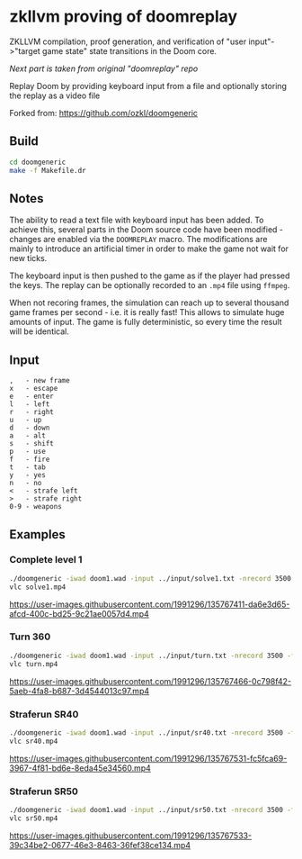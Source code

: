 # zkllvm proving of doomreplay
ZKLLVM compilation, proof generation, and verification of "user input"->"target game state" state transitions in the Doom core.


*Next part is taken from original "doomreplay" repo*

Replay Doom by providing keyboard input from a file and optionally storing the replay as a video file

Forked from: https://github.com/ozkl/doomgeneric

## Build

```bash
cd doomgeneric
make -f Makefile.dr
```

## Notes

The ability to read a text file with keyboard input has been added. To achieve this, several parts in the
Doom source code have been modified - changes are enabled via the `DOOMREPLAY` macro. The modifications
are mainly to introduce an artificial timer in order to make the game not wait for new ticks.

The keyboard input is then pushed to the game as if the player had pressed the keys. The replay can be
optionally recorded to an `.mp4` file using `ffmpeg`.

When not recoring frames, the simulation can reach up to several thousand game frames per second - i.e. it
is really fast! This allows to simulate huge amounts of input. The game is fully deterministic, so every
time the result will be identical.

## Input

```
,   - new frame
x   - escape
e   - enter
l   - left
r   - right
u   - up
d   - down
a   - alt
s   - shift
p   - use
f   - fire
t   - tab
y   - yes
n   - no
<   - strafe left
>   - strafe right
0-9 - weapons
```

## Examples

### Complete level 1

```bash  
./doomgeneric -iwad doom1.wad -input ../input/solve1.txt -nrecord 3500 -framerate 35 -render_frame -render_input -render_username -output solve1.mp4
vlc solve1.mp4
```

https://user-images.githubusercontent.com/1991296/135767411-da6e3d65-afcd-400c-bd25-9c21ae0057d4.mp4

### Turn 360

```bash
./doomgeneric -iwad doom1.wad -input ../input/turn.txt -nrecord 3500 -framerate 35 -render_frame -render_input -render_username -output turn.mp4
vlc turn.mp4
```

https://user-images.githubusercontent.com/1991296/135767466-0c798f42-5aeb-4fa8-b687-3d4544013c97.mp4

### Straferun SR40

```bash
./doomgeneric -iwad doom1.wad -input ../input/sr40.txt -nrecord 3500 -framerate 35 -render_frame -render_input -render_username -output sr40.mp4
vlc sr40.mp4
```

https://user-images.githubusercontent.com/1991296/135767531-fc5fca69-3967-4f81-bd6e-8eda45e34560.mp4

### Straferun SR50

```bash
./doomgeneric -iwad doom1.wad -input ../input/sr50.txt -nrecord 3500 -framerate 35 -render_frame -render_input -render_username -output sr50.mp4
vlc sr50.mp4
```

https://user-images.githubusercontent.com/1991296/135767533-39c34be2-0677-46e3-8463-36fef38ce134.mp4
